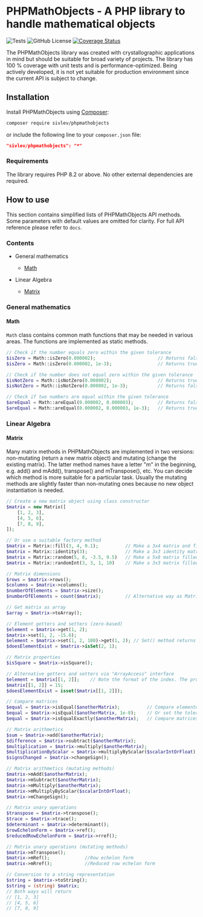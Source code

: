 # PHPMathObjects - A PHP library to handle mathematical objects

![Tests](https://github.com/sivlev/PHPMathObjects/actions/workflows/tests.yml/badge.svg) ![GitHub License](https://img.shields.io/github/license/sivlev/PHPMathObjects) [![Coverage Status](https://coveralls.io/repos/github/sivlev/phpmathobjects/badge.svg?branch=main)](https://coveralls.io/github/sivlev/phpmathobjects?branch=main)

The PHPMathObjects library was created with crystallographic applications in mind but should be suitable for broad variety of projects. 
The library has 100 % coverage with unit tests and is performance-optimized. 
Being actively developed, it is not yet suitable for production environment since the current API is subject to change.

## Installation

Install PHPMathObjects using [Composer](https://getcomposer.org):
```sh
composer require sivlev/phpmathobjects
```
or include the following line to your `composer.json` file:
```json
"sivlev/phpmathobjects": "*"
```

### Requirements

The library requires PHP 8.2 or above. No other external dependencies are required.

## How to use

This section contains simplified lists of PHPMathObjects API methods. Some parameters with default values are omitted for clarity.
For full API reference please refer to ```docs```.

### Contents

 * General mathematics
   - [Math](#math)
   
 * Linear Algebra
   - [Matrix](#matrix)

### General mathematics

#### Math

```Math``` class contains common math functions that may be needed in various areas. The functions are implemented as static methods.

```php
// Check if the number equals zero within the given tolerance
$isZero = Math::isZero(0.000002);                       // Returns false
$isZero = Math::isZero(0.000002, 1e-3);                 // Returns true

// Check if the number does not equal zero within the given tolerance
$isNotZero = Math::isNotZero(0.000002);                 // Returns true
$isNotZero = Math::isNotZero(0.000002, 1e-3);           // Returns false

// Check if two numbers are equal within the given tolerance
$areEqual = Math::areEqual(0.000002, 0.000003);         // Returns false
$areEqual = Math::areEqual(0.000002, 0.000003, 1e-3);   // Returns true
```

### Linear Algebra

#### Matrix

Many matrix methods in PHPMathObjects are implemented in two versions: non-mutating (return a new matrix object) and mutating (change the existing matrix).
The latter method names have a letter "m" in the beginning, e.g. add() and mAdd(), transpose() and mTranspose(), etc.
You can decide which method is more suitable for a particular task. Usually the mutating methods are slightly faster than non-mutating ones because no new object instantiation is needed.

```php
// Create a new matrix object using class constructor
$matrix = new Matrix([
    [1, 2, 3],
    [4, 5, 6],
    [7, 8, 9],
]);

// Or use a suitable factory method
$matrix = Matrix::fill(3, 4, 0.1);          // Make a 3x4 matrix and fill its elements with 0.1
$matrix = Matrix::identity(3);              // Make a 3x3 identity matrix
$matrix = Matrix::random(5, 8, -3.5, 9.5)   // Make a 5x8 matrix filled with random float numbers between -3.5 and 9.5
$matrix = Matrix::randomInt(3, 3, 1, 10)    // Make a 3x3 matrix filled with random integer numbers between 1 and 10

// Matrix dimensions
$rows = $matrix->rows();
$columns = $matrix->columns();
$numberOfElements = $matrix->size(); 
$numberOfElements = count($matrix);         // Alternative way as Matrix implements "Countable" interface

// Get matrix as array
$array = $matrix->toArray(); 

// Element getters and setters (zero-based)
$element = $matrix->get(1, 2);
$matrix->set(1, 2, -15.6);
$element = $matrix->set(1, 2, 100)->get(1, 2); // Set() method returns $this so it can be chained
$doesElementExist = $matrix->isSet(2, 1);

// Matrix properties
$isSquare = $matrix->isSquare(); 

// Alternative getters and setters via "ArrayAccess" interface
$element = $matrix[[1, 2]];    // Note the format of the index. The problem is that PHP supports native ArrayAccess for 1D arrays only
$matrix[[1, 2]] = 15;
$doesElementExist = isset($matrix[[1, 2]]);

// Compare matrices
$equal = $matrix->isEqual($anotherMatrix);          // Compare elementwise within a default tolerance of 1.0e^-6
$equal = $matrix->isEqual($anotherMatrix, 1e-8);    // Or set the tolerance explicitly
$equal = $matrix->isEqualExactly($anotherMatrix);   // Compare matrices elementwise with '===' operator

// Matrix arithmetics
$sum = $matrix->add($anotherMatrix);
$difference = $matrix->subtract($anotherMatrix);
$multiplication = $matrix->multiply($anotherMatrix);
$multiplicationByScalar = $matrix->multiplyByScalar($scalarIntOrFloat);
$signsChanged = $matrix->changeSign();

// Matrix arithmetics (mutating methods)
$matrix->mAdd($anotherMatrix);
$matrix->mSubtract($anotherMatrix);
$matrix->mMultiply($anotherMatrix);
$matrix->mMultiplyByScalar($scalarIntOrFloat);
$matrix->mChangeSign();

// Matrix unary operations
$transpose = $matrix->transpose();
$trace = $matrix->trace();
$determinant = $matrix->determinant();
$rowEchelonForm = $matrix->ref();
$reducedRowEchelonForm = $matrix->rref();

// Matrix unary operations (mutating methods)
$matrix->mTranspose();
$matrix->mRef();             //Row echelon form
$matrix->mRref();            //Reduced row echelon form

// Conversion to a string representation
$string = $matrix->toString();
$string = (string) $matrix;
// Both ways will return
// [1, 2, 3]
// [4, 5, 6]
// [7, 8, 9]
```
